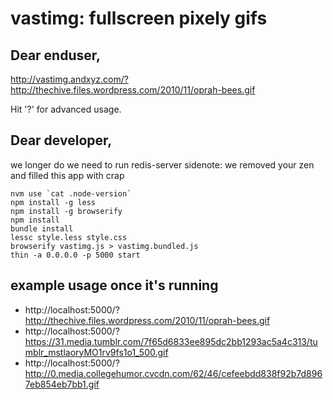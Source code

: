 # vastimg: fullscreen pixely gifs

## Dear enduser,

http://vastimg.andxyz.com/?http://thechive.files.wordpress.com/2010/11/oprah-bees.gif

Hit '?' for advanced usage.

## Dear developer,

we longer do we need to run redis-server
sidenote: we removed your zen and filled this app with crap

```shell
nvm use `cat .node-version`
npm install -g less
npm install -g browserify
npm install
bundle install
lessc style.less style.css
browserify vastimg.js > vastimg.bundled.js
thin -a 0.0.0.0 -p 5000 start
```

## example usage once it's running

- http://localhost:5000/?http://thechive.files.wordpress.com/2010/11/oprah-bees.gif
- http://localhost:5000/?https://31.media.tumblr.com/7f65d6833ee895dc2bb1293ac5a4c313/tumblr_mstlaoryMO1rv9fs1o1_500.gif
- http://localhost:5000/?http://0.media.collegehumor.cvcdn.com/62/46/cefeebdd838f92b7d8967eb854eb7bb1.gif
